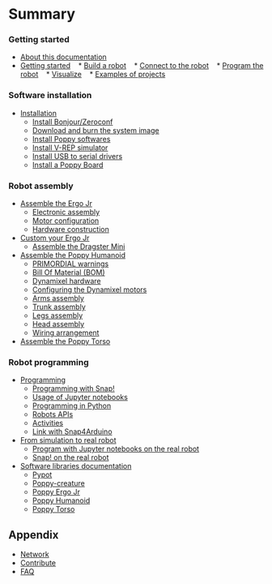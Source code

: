 # Summary

### Getting started

* [About this documentation](README.md)
* [Getting started](getting-started/README.md)
    * [Build a robot](getting-started/build.md)
    * [Connect to the robot](getting-started/connect.md)
    * [Program the robot](getting-started/program-the-robot.md)
    * [Visualize](getting-started/visualize.md)
    * [Examples of projects](getting-started/example-of-projects.md)

### Software installation

* [Installation](installation/README.md)
    - [Install Bonjour/Zeroconf](installation/install-zeroconf.md)
    - [Download and burn the system image](installation/burn-an-image-file.md)
    - [Install Poppy softwares](installation/install-poppy-softwares.md)
    - [Install V-REP simulator](installation/install-vrep.md)
    - [Install USB to serial drivers](installation/install-drivers.md)
    - [Install a Poppy Board](installation/install-a-poppy-board.md)

### Robot assembly
- [Assemble the Ergo Jr](assembly-guides/ergo-jr/README.md)
    * [Electronic assembly](assembly-guides/ergo-jr/electronic-assembly.md)
    * [Motor configuration](assembly-guides/ergo-jr/motor-configuration.md)
    * [Hardware construction](assembly-guides/ergo-jr/mechanical-construction.md)
- [Custom your Ergo Jr](assembly-guides/poppycustom/README.md)
    * [Assemble the Dragster Mini](assembly-guides/poppycustom/dragster-mini/README.md)
- [Assemble the Poppy Humanoid](assembly-guides/poppy-humanoid/README.md)
    * [PRIMORDIAL warnings](assembly-guides/poppy-humanoid/warnings.md)
    * [Bill Of Material (BOM)](assembly-guides/poppy-humanoid/bom.md)
    * [Dynamixel hardware](assembly-guides/poppy-humanoid/dynamixel_hardware.md)
    * [Configuring the Dynamixel motors](assembly-guides/poppy-humanoid/addressing_dynamixel.md)
    * [Arms assembly](assembly-guides/poppy-humanoid/arms_assembly.md)
    * [Trunk assembly](assembly-guides/poppy-humanoid/trunk_assembly.md)
    * [Legs assembly](assembly-guides/poppy-humanoid/legs_assembly.md)
    * [Head assembly](assembly-guides/poppy-humanoid/head_assembly.md)
    * [Wiring arrangement](assembly-guides/poppy-humanoid/wiring_arrangement.md)
- [Assemble the Poppy Torso](assembly-guides/poppy-torso/README.md)

### Robot programming

* [Programming](programming/README.md)
    - [Programming with Snap!](programming/snap.md)
    - [Usage of Jupyter notebooks](programming/notebooks.md)
    - [Programming in Python](programming/python.md)
    - [Robots APIs](programming/rest.md)
    - [Activities](demo-activities/README.md)
    - [Link with Snap4Arduino](demo-activities/snap4arduino.md)
* [From simulation to real robot](from-simulation-to-real-robot/README.md)
    - [Program with Jupyter notebooks on the real robot](from-simulation-to-real-robot/using-jupyter.md)
    - [Snap! on the real robot](from-simulation-to-real-robot/using-snap.md)
* [Software libraries documentation](software-libraries/README.md)
    - [Pypot](software-libraries/pypot.md)
    - [Poppy-creature](software-libraries/poppy-creature.md)
    - [Poppy Ergo Jr](software-libraries/poppy-ergo-jr.md)
    - [Poppy Humanoid](software-libraries/poppy-humanoid.md)
    - [Poppy Torso](software-libraries/poppy-torso.md)

## Appendix

* [Network](appendix/network.md)
* [Contribute](appendix/contribute.md)
* [FAQ](appendix/faq.md)
    <!-- - [Raspoppy](appendix/raspoppy.md) -->
